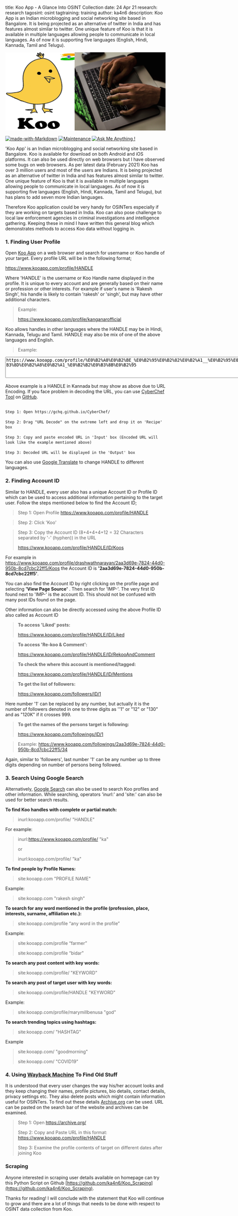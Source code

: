 title: Koo App - A Glance Into OSINT Collection
date: 24 Apr 21
research: research
tagosint: osint
tagtraining: training
author: ka4n6
description: Koo App is an Indian microblogging and social networking site based in Bangalore.  It is being projected as an alternative of twitter in India and has features almost similar to twitter.  One unique feature of Koo is that it is available in multiple languages allowing people to communicate in local languages. As of now it is supporting five languages (English, Hindi, Kannada, Tamil and Telugu).



![koo](\static\research\koo1.png)

[![made-with-Markdown](https://img.shields.io/badge/Made%20with-Markdown-1f425f.svg)]()	 [![Maintenance](https://img.shields.io/badge/Maintained%3F-yes-green.svg)]() 	[![Ask Me Anything !](https://img.shields.io/badge/Ask%20me-anything-1abc9c.svg)]()


'Koo App' is an Indian microblogging and social networking site based in Bangalore. Koo is available for download on both Android and iOS platforms. It can also be used directly on web browsers but I have observed some bugs on web browsers. As per latest data (February 2021) Koo has over 3 million users and most of the users are Indians. It is being projected as an alternative of twitter in India and has features almost similar to twitter.  One unique feature of Koo is that it is available in multiple languages allowing people to communicate in local languages. As of now it is supporting five languages (English, Hindi, Kannada, Tamil and Telugu), but has plans to add seven more Indian languages. 

​Therefore Koo application could be very handy for OSINTers especially if they are working on targets based in India. Koo can also pose challenge to local law enforcement agencies in criminal investigations and intelligence gathering. Keeping these in mind I have written this general blog which demonstrates methods to access Koo data without logging in.

### 1. Finding User Profile

Open [Koo App](https://www.kooapp.com/) on a web browser and search for username or Koo handle of your target. Every profile URL will be in the following format;

https://www.kooapp.com/profile/HANDLE

Where 'HANDLE' is the username or Koo Handle name displayed in the profile. It is unique to every account and are generally based on their name or profession or other interests. For example if user's name is 'Rakesh Singh', his handle is likely to contain 'rakesh' or 'singh', but may have other additional characters.

> Example:
>
>https://www.kooapp.com/profile/kanganarofficial

Koo allows handles in other languages where the HANDLE may be in Hindi, Kannada, Telugu and Tamil. HANDLE may also be mix of one of the above languages and English. 

> Example:

<textarea rows="4" cols="100">
https://www.kooapp.com/profile/%E0%B2%A8%E0%B2%BE_%E0%B2%95%E0%B2%82%E0%B2%A1__%E0%B2%95%E0%B2%A8%E0%B3%8D%E0%B2%A8%E0%B2%A1_%E0%B2%B2%E0%B3%8B%E0%B2%95</textarea>

Above example is a HANDLE in Kannada but may show as above due to URL Encoding. If you face problem in decoding the URL, you can use [CyberChef Tool](https://gchq.github.io/CyberChef/) on [GitHub](https://github.com/). 



```

Step 1: Open https://gchq.github.io/CyberChef/

Step 2: Drag "URL Decode" on the extreme left and drop it on 'Recipe' box

Step 3: Copy and paste encoded URL in 'Input' box (Encoded URL will look like the example mentioned above)

Step 3: Decoded URL will be displayed in the 'Output' box 

```


You can also use [Google Translate](https://translate.google.com/) to change HANDLE to different languages.

### 2. Finding Account ID

Similar to HANDLE, every user also has a unique Account ID or Profile ID which can be used to access additional information pertaining to the target user. Follow the steps mentioned below to find the Account ID;

> Step 1: Open Profile https://www.kooapp.com/profile/HANDLE



> Step 2: Click 'Koo'



> Step 3: Copy the Account ID (8+4+4+4+12 = 32 Characters separated by '-' (hyphen)) in the URL 
>
>  https://www.kooapp.com/profile/HANDLE/ID/Koos


For example in https://www.kooapp.com/profile/drashwathnarayan/2aa3d69e-7824-44d0-950b-8cd7cbc22ff5/Koos  the Account ID is **'2aa3d69e-7824-44d0-950b-8cd7cbc22ff5'**.



You can also find the Account ID by right clicking on the profile page and selecting **'View Page Source'** . Then search for 'IMP-'. The very first ID found next to 'IMP-' is the account ID. This should not be confused with many post IDs found on the page.

Other information can also be directly accessed using the above Profile ID also called as Account ID

> **To access 'Liked' posts:**
>
>  https://www.kooapp.com/profile/HANDLE/ID/Liked



> **To access 'Re-koo & Comment':**
>
>  https://www.kooapp.com/profile/HANDLE/ID/RekooAndComment



> **To check the where this account is mentioned/tagged:**
>
>  https://www.kooapp.com/profile/HANDLE/ID/Mentions



> **To get the list of followers:**
>
> https://www.kooapp.com/followers/ID/1

Here number '1' can be replaced by any number, but actually it is the number of followers denoted in one to three digits as ''1" or "12" or "130" and as "120K" if it crosses 999.



> **To get the names of the persons target is following:**
>
> https://www.kooapp.com/followings/ID/1

> Example: https://www.kooapp.com/followings/2aa3d69e-7824-44d0-950b-8cd7cbc22ff5/34

Again, similar to 'followers', last number '1' can be any number up to three digits depending on number of persons being followed.

### 3. Search Using Google Search

Alternatively, [Google Search](https://www.google.com/) can also be used to search Koo profiles and other information. While searching, operators  'inurl:' and 'site:' can also be used for better search results.

**To find Koo handles with complete or partial match:**

> inurl:kooapp.com/profile/ "HANDLE"

For example: 

> inurl:https://www.kooapp.com/profile/ "ka"
>
> or
>
> inurl:kooapp.com/profile/ "ka"



**To find people by Profile Names:**

> site:kooapp.com "PROFILE NAME"

Example:

> site:kooapp.com "rakesh singh"



**To search for any word mentioned in the profile (profession, place, interests, surname, affiliation etc.):**

> site:kooapp.com/profile “any word in the profile”

Example:

> site:kooapp.com/profile “farmer”
>
> site:kooapp.com/profile “bidar"



**To search any post content with key words:**

> site:kooapp.com/profile/ "KEYWORD"



**To search any post of target user with key words:**

> site:kooapp.com/profile/HANDLE "KEYWORD"

Example:

> site:kooapp.com/profile/marymillbenusa "god"



**To search trending topics using hashtags:**

> site:kooapp.com/ "HASHTAG" 

Example 

> site:kooapp.com/ "goodmorning"
>
> site:kooapp.com/ "COVID19"



### 4. Using [Wayback Machine](https://archive.org/) To Find Old Stuff

It is understood that every user changes the way his/her account looks and they keep changing their names, profile pictures, bio details, contact details, privacy settings etc. They also delete posts which might contain information useful for OSINTers. To find out these details [Archive.org](https://archive.org/) can be used. URL can  be pasted on the search bar of the website and archives can be examined.

> Step 1: Open https://archive.org/
>
> Step 2: Copy and Paste URL in this format:  https://www.kooapp.com/profile/HANDLE
>
> Step 3: Examine the profile contents of target on different dates after joining Koo



### Scraping

Anyone interested in scraping user details available on homepage can try this Python Script on Github
[https://github.com/ka4n6/Koo_Scraping](https://github.com/ka4n6/Koo_Scraping).

Thanks for reading! I will conclude with the statement that Koo will continue to grow and there are a lot of things that needs to be done with respect to OSINT data collection from Koo.
